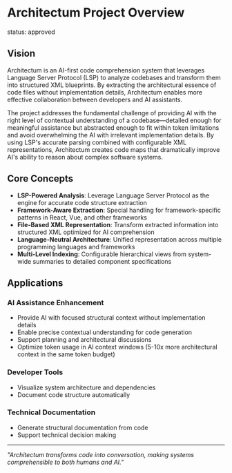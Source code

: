 # Architectum Project Overview
status: approved

## Vision

Architectum is an AI-first code comprehension system that leverages Language Server Protocol (LSP) to analyze codebases and transform them into structured XML blueprints. By extracting the architectural essence of code files without implementation details, Architectum enables more effective collaboration between developers and AI assistants.

The project addresses the fundamental challenge of providing AI with the right level of contextual understanding of a codebase—detailed enough for meaningful assistance but abstracted enough to fit within token limitations and avoid overwhelming the AI with irrelevant implementation details. By using LSP's accurate parsing combined with configurable XML representations, Architectum creates code maps that dramatically improve AI's ability to reason about complex software systems.

## Core Concepts

- **LSP-Powered Analysis**: Leverage Language Server Protocol as the engine for accurate code structure extraction
- **Framework-Aware Extraction**: Special handling for framework-specific patterns in React, Vue, and other frameworks
- **File-Based XML Representation**: Transform extracted information into structured XML optimized for AI comprehension
- **Language-Neutral Architecture**: Unified representation across multiple programming languages and frameworks
- **Multi-Level Indexing**: Configurable hierarchical views from system-wide summaries to detailed component specifications

## Applications

### AI Assistance Enhancement

- Provide AI with focused structural context without implementation details
- Enable precise contextual understanding for code generation
- Support planning and architectural discussions
- Optimize token usage in AI context windows (5-10x more architectural context in the same token budget)

### Developer Tools

- Visualize system architecture and dependencies
- Document code structure automatically

### Technical Documentation

- Generate structural documentation from code
- Support technical decision making

---

_"Architectum transforms code into conversation, making systems comprehensible to both humans and AI."_
